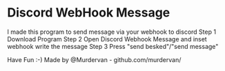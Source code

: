 # Discord WebHook Message 
I made this program to send message via your webhook to discord 
Step 1 Download Program
Step 2 Open Discord Webhook Message and inset webhook 
write the message 
Step 3 Press "send besked"/"send message"

Have Fun :-)
Made by @Murdervan - github.com/murdervan/
